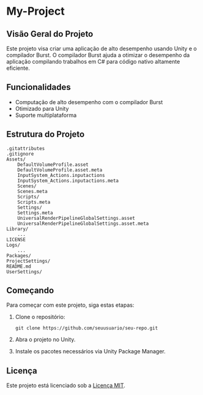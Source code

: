 # My-Project

## Visão Geral do Projeto

Este projeto visa criar uma aplicação de alto desempenho usando Unity e o compilador Burst. O compilador Burst ajuda a otimizar o desempenho da aplicação compilando trabalhos em C# para código nativo altamente eficiente.

## Funcionalidades

- Computação de alto desempenho com o compilador Burst
- Otimizado para Unity
- Suporte multiplataforma

## Estrutura do Projeto

```
.gitattributes
.gitignore
Assets/
    DefaultVolumeProfile.asset
    DefaultVolumeProfile.asset.meta
    InputSystem_Actions.inputactions
    InputSystem_Actions.inputactions.meta
    Scenes/
    Scenes.meta
    Scripts/
    Scripts.meta
    Settings/
    Settings.meta
    UniversalRenderPipelineGlobalSettings.asset
    UniversalRenderPipelineGlobalSettings.asset.meta
Library/
    ...
LICENSE
Logs/
    ...
Packages/
ProjectSettings/
README.md
UserSettings/
```

## Começando

Para começar com este projeto, siga estas etapas:

1. Clone o repositório:
   ```
   git clone https://github.com/seuusuario/seu-repo.git
   ```

2. Abra o projeto no Unity.

3. Instale os pacotes necessários via Unity Package Manager.

## Licença

Este projeto está licenciado sob a [Licença MIT](LICENSE).